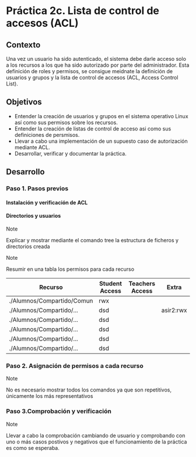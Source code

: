 # Práctica 2c. Lista de control de accesos (ACL)

## Contexto
Una vez un usuario ha sido autenticado, el sistema debe darle acceso solo a los recursos a los que ha sido autorizado por parte del administrador. Esta definición de roles y permisos, se consigue meidnate la definición de usuarios y grupos y la lista de control de accesos (ACL, Access Control List).

## Objetivos
* Entender la creación de usuarios y grupos en el sistema operativo Linux así como sus permisos sobre los recursos.
* Entender la creación de listas de control de acceso asi como sus definiciones de persmisos.
* Llevar a cabo una implementación de un supuesto caso de autorización mediante ACL.
* Desarrollar, verificar y documentar la práctica.
  

## Desarrollo
### Paso 1. Pasos previos
#### Instalación y verificación de ACL
#### Directorios y usuarios

>[!NOTE]
> Explicar y mostrar mediante el comando tree la estructura de ficheros y directorios creada

>[!NOTE]
> Resumir en una tabla los permisos para cada recurso
>


| Recurso                       | Student Access  | Teachers Access   | Extra           |
|-----------                    |-----------      |---                |---              |  
| ./Alumnos/Compartido/Comun    |    rwx          |                   |                 |
| ./Alumnos/Compartido/...    |   dsd             |                   | asir2:rwx       |
| ./Alumnos/Compartido/...    |   dsd             |                   |                 |
| ./Alumnos/Compartido/...    |   dsd             |                   |                 |
| ./Alumnos/Compartido/...    |   dsd             |                   |                 |
| ./Alumnos/Compartido/...    |   dsd             |                   |                 |




### Paso 2. Asignación de permisos a cada recurso
>[!NOTE]
> No es necesario mostrar todos los comandos ya que son repetitivos, únicamente los más representativos

### Paso 3.Comprobación y verificación
>[!NOTE]
> Llevar a cabo la comprobación cambiando de usuario y comprobando con uno o más casos postivos y negativos que el funcionamiento de la práctica es como se esperaba. 
